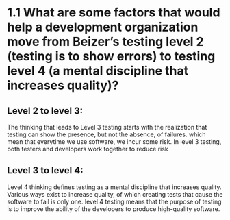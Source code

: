 #  1.1 What are some factors that would help a development organization move from Beizer’s testing level 2 (testing is to show errors) to testing level 4 (a mental discipline that increases quality)?

## Level 2 to level 3:
 The thinking that leads to Level 3 testing starts with the realization that testing can show the presence, but not the absence, of failures. which mean that everytime we use software, we incur some risk.
 In level 3 testing, both testers and developers work together to reduce risk
## Level 3 to level 4:
 Level 4 thinking defines testing as a mental discipline that increases quality. Various ways exist to increase quality, of which creating tests that cause the software to fail is only one.
 level 4 testing means that the purpose of testing is to improve the ability of the developers to produce high-quality software.

